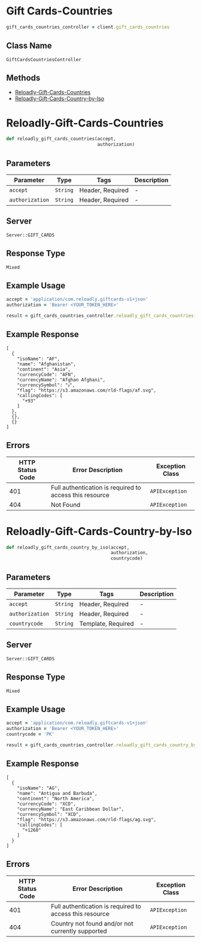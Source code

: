 # Gift Cards-Countries

```ruby
gift_cards_countries_controller = client.gift_cards_countries
```

## Class Name

`GiftCardsCountriesController`

## Methods

* [Reloadly-Gift-Cards-Countries](../../doc/controllers/gift-cards-countries.md#reloadly-gift-cards-countries)
* [Reloadly-Gift-Cards-Country-by-Iso](../../doc/controllers/gift-cards-countries.md#reloadly-gift-cards-country-by-iso)


# Reloadly-Gift-Cards-Countries

```ruby
def reloadly_gift_cards_countries(accept,
                                  authorization)
```

## Parameters

| Parameter | Type | Tags | Description |
|  --- | --- | --- | --- |
| `accept` | `String` | Header, Required | - |
| `authorization` | `String` | Header, Required | - |

## Server

`Server::GIFT_CARDS`

## Response Type

`Mixed`

## Example Usage

```ruby
accept = 'application/com.reloadly.giftcards-v1+json'
authorization = 'Bearer <YOUR_TOKEN_HERE>'

result = gift_cards_countries_controller.reloadly_gift_cards_countries(accept, authorization)
```

## Example Response

```
[
  {
    "isoName": "AF",
    "name": "Afghanistan",
    "continent": "Asia",
    "currencyCode": "AFN",
    "currencyName": "Afghan Afghani",
    "currencySymbol": "؋",
    "flag": "https://s3.amazonaws.com/rld-flags/af.svg",
    "callingCodes": [
      "+93"
    ]
  },
  {},
  {}
]
```

## Errors

| HTTP Status Code | Error Description | Exception Class |
|  --- | --- | --- |
| 401 | Full authentication is required to access this resource | `APIException` |
| 404 | Not Found | `APIException` |


# Reloadly-Gift-Cards-Country-by-Iso

```ruby
def reloadly_gift_cards_country_by_iso(accept,
                                       authorization,
                                       countrycode)
```

## Parameters

| Parameter | Type | Tags | Description |
|  --- | --- | --- | --- |
| `accept` | `String` | Header, Required | - |
| `authorization` | `String` | Header, Required | - |
| `countrycode` | `String` | Template, Required | - |

## Server

`Server::GIFT_CARDS`

## Response Type

`Mixed`

## Example Usage

```ruby
accept = 'application/com.reloadly.giftcards-v1+json'
authorization = 'Bearer <YOUR_TOKEN_HERE>'
countrycode = 'PK'

result = gift_cards_countries_controller.reloadly_gift_cards_country_by_iso(accept, authorization, countrycode)
```

## Example Response

```
[
  {
    "isoName": "AG",
    "name": "Antigua and Barbuda",
    "continent": "North America",
    "currencyCode": "XCD",
    "currencyName": "East Caribbean Dollar",
    "currencySymbol": "XCD",
    "flag": "https://s3.amazonaws.com/rld-flags/ag.svg",
    "callingCodes": [
      "+1268"
    ]
  }
]
```

## Errors

| HTTP Status Code | Error Description | Exception Class |
|  --- | --- | --- |
| 401 | Full authentication is required to access this resource | `APIException` |
| 404 | Country not found and/or not currently supported | `APIException` |

